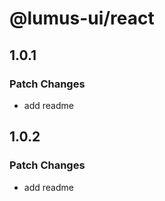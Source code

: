 # @lumus-ui/react

## 1.0.1

### Patch Changes

- add readme

## 1.0.2

### Patch Changes

- add readme

